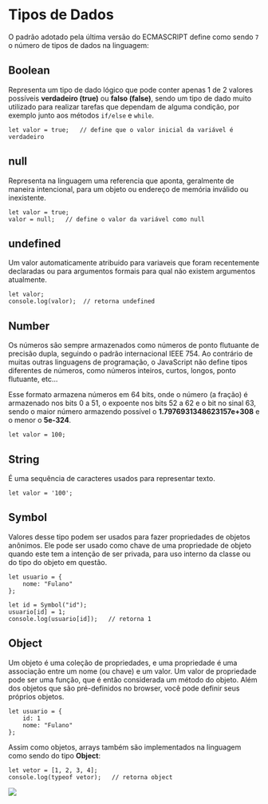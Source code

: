 # Tipos de Dados 

O padrão adotado pela última versão do ECMASCRIPT define como sendo `7` o número de tipos de dados na linguagem:

## Boolean

Representa um tipo de dado lógico que pode conter apenas 1 de 2 valores possíveis **verdadeiro (true)** ou **falso (false)**, sendo um tipo de dado muito utilizado para realizar tarefas que dependam de alguma condição, por exemplo junto aos métodos `if/else` e `while`.

    let valor = true;   // define que o valor inicial da variável é verdadeiro

## null

Representa na linguagem uma referencia que aponta, geralmente de maneira intencional, para um objeto ou endereço de memória inválido ou inexistente.

    let valor = true;
    valor = null;   // define o valor da variável como null

## undefined

Um valor automaticamente atribuido para variaveis que foram recentemente declaradas ou para argumentos formais para qual não existem argumentos atualmente.

    let valor;
    console.log(valor);  // retorna undefined

## Number

Os números são sempre armazenados como números de ponto flutuante de precisão dupla, seguindo o padrão internacional IEEE 754. Ao contrário de muitas outras linguagens de programação, o JavaScript não define tipos diferentes de números, como números inteiros, curtos, longos, ponto flutuante, etc...

Esse formato armazena números em 64 bits, onde o número (a fração) é armazenado nos bits 0 a 51, o expoente nos bits 52 a 62 e o bit no sinal 63, sendo o maior número armazendo possível o **1.7976931348623157e+308** e o menor o **5e-324**.

    let valor = 100;

## String

É uma sequência de caracteres usados para representar texto.

    let valor = '100';

## Symbol

Valores desse tipo podem ser usados para fazer propriedades de objetos anônimos. Ele pode ser usado como chave de uma propriedade de objeto quando este tem a intenção de ser privada, para uso interno da classe ou do tipo do objeto em questão.

    let usuario = {
        nome: "Fulano"
    };

    let id = Symbol("id");
    usuario[id] = 1;
    console.log(usuario[id]);   // retorna 1

## Object

Um objeto é uma coleção de propriedades, e uma propriedade é uma associação entre um nome (ou chave) e um valor. Um valor de propriedade pode ser uma função, que é então considerada um método do objeto. Além dos objetos que são pré-definidos no browser, você pode definir seus próprios objetos.

    let usuario = {
        id: 1
        nome: "Fulano"
    };

Assim como objetos, arrays também são implementados na linguagem como sendo do tipo **Object**:

    let vetor = [1, 2, 3, 4];
    console.log(typeof vetor);   // retorna object

![](https://github.com/leandrobeandrade/javascript-references/blob/master/data-types/types.png)
